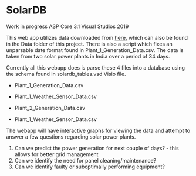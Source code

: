 # SolarDB

Work in progress 
ASP Core 3.1
Visual Studios 2019

This web app utilizes data downloaded from [here](https://www.kaggle.com/anikannal/solar-power-generation-data), which can also be found in the Data folder of this project.
There is also a script which fixes an unparsable date format found in Plant_1_Generation_Data.csv. The data is taken from two solar power plants in India over a period of 
34 days.

Currently all this webapp does is parse these 4 files into a database using the schema found in solardb_tables.vsd Visio file.

* Plant_1_Generation_Data.csv
* Plant_1_Weather_Sensor_Data.csv

* Plant_2_Generation_Data.csv
* Plant_1_Weather_Sensor_Data.csv

The webapp will have interactive graphs for viewing the data and attempt to answer a few questions regarding solar power plants.


1. Can we predict the power generation for next couple of days? - this allows for better grid management
2. Can we identify the need for panel cleaning/maintenance?
3. Can we identify faulty or suboptimally performing equipment?


